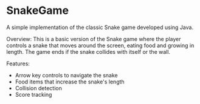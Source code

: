 # SnakeGame
A simple implementation of the classic Snake game developed using Java.

Overview:
This is a basic version of the Snake game where the player controls a snake that moves around the screen, eating food and growing in length.
The game ends if the snake collides with itself or the wall.

Features:
- Arrow key controls to navigate the snake
- Food items that increase the snake's length
- Collision detection
- Score tracking
